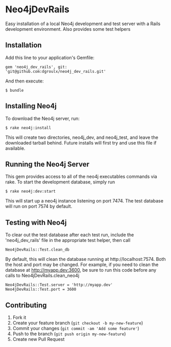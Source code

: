 # Neo4jDevRails

Easy installation of a local Neo4j development and test server with a Rails development environment. Also provides some test helpers

## Installation

Add this line to your application's Gemfile:

    gem 'neo4j_dev_rails', git: 'git@github.com:dgroulx/neo4j_dev_rails.git'

And then execute:

    $ bundle

## Installing Neo4j

To download the Neo4j server, run:

	$ rake neo4j:install
	
This will create two directories, neo4j_dev, and neo4j_test, and leave the downloaded tarball behind. Future installs will first try and use this file if available.

## Running the Neo4j Server

This gem provides access to all of the neo4j executables commands via rake. To start the development database, simply run 
	
	$ rake neo4j:dev:start
	
This will start up a neo4j instance listening on port 7474. The test database will run on port 7574 by default.

## Testing with Neo4j

To clear out the test database after each test run, include the 'neo4j_dev_rails' file in the appropriate test helper, then call

	Neo4jDevRails::Test.clean_db

By default, this will clean the database running at http://localhost:7574. Both the host and port may be changed. For example, if you need to clean the database at http://myapp.dev:3600, be sure to run this code before any calls to Neo4jDevRails.clean_neo4j

	Neo4jDevRails::Test.server = 'http://myapp.dev'
	Neo4jDevRails::Test.port = 3600

## Contributing

1. Fork it
2. Create your feature branch (`git checkout -b my-new-feature`)
3. Commit your changes (`git commit -am 'Add some feature'`)
4. Push to the branch (`git push origin my-new-feature`)
5. Create new Pull Request
